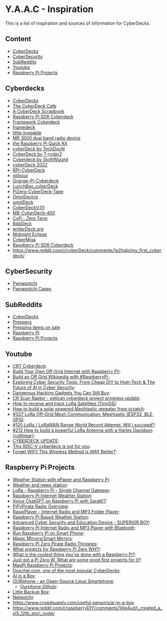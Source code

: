 <!-- ======================================== inspiration.md Start ======================================== -->


<!-- ------------------------------ Intro Start ------------------------------ -->

# Y.A.A.C - Inspiration

This is a list of inspiration and sources of information for CyberDecks.

<!-- ------------------------------ Intro End ------------------------------ -->


<!-- ------------------------------ Overview Start ------------------------------ -->

## Content

- [CyberDecks](#CyberDecks)
- [CyberSecurity](#CyberSecurity)
- [SubReddits](#SubReddits)
- [Youtube](#Youtube)
- [Raspberry Pi Projects](#Raspberry-Pi-Projects)

<!-- ------------------------------ Overview Start ------------------------------ -->


<!-- ------------------------------ Inspiration Start ------------------------------ -->

<!-- ++++++++++++++++++++ Cyberdecks Start ++++++++++++++++++++ -->

## Cyberdecks
- [CyberDecks](https://www.reddit.com/r/cyberDeck/)
- [The CyberDeck Cafe](https://cyberdeck.cafe/)
- [A CyberDeck Scrapbook](https://scrapbox.io/CYBERDECK/)
- [Raspberry Pi SDR Cyberdeck](https://hackaday.io/project/174301-raspberry-pi-sdr-cyberdeck)
- [Framework Cyberdeck](https://github.com/BenMakesEverything/cyberdeck)
- [framedeck](https://github.com/brickbots/framedeck)
- [little-luggable](https://github.com/jbmorley/little-luggable)
- [MR 3000 dual band radio device](https://parallax_punch.artstation.com/projects/XL6eL)
- [the Raspberry Pi Quick Kit](https://www.doscher.com/the-raspberry-pi-quick-kit/)
- [cyberDeck by TechDocN](https://github.com/TechDocN/cyberDeck)
- [CyberDeck by T-ryder2](https://github.com/T-ryder2/CyberDeck)
- [Cyberdeck by SlothWizard](https://github.com/Sloth-Wizard/CyberDeck)
- [cyberDeck 2022](https://github.com/wdbm/cyberDeck_2022)
- [RPI-CyberDeck](https://github.com/JFisch25200/RPI-CyberDeck)
- [oldsoul](https://github.com/rconjoe/oldsoul)
- [Orange-Pi-Cyberdeck](https://github.com/Skitz67/Orange-Pi-Cyberdeck)
- [LunchBox_cyberDeck](https://github.com/AndresBorray/LunchBox_cyberDeck)
- [PiZero-CyberDeck-Tape](https://github.com/krum04/PiZero-CyberDeck-Tape)
- [OmniDevice](https://github.com/spacecadet85/CyberDeck--OmniDevice)
- [smolDeck](https://github.com/cjdaly/smolDeck)
- [CyberDeckV.01](https://github.com/ailynux/CyberDeckV.01)
- [M8-CyberDeck-400](https://github.com/Omodaka9375/M8-CyberDeck-400)
- [CyPi : Zero Term](https://github.com/Infer4Y/CyPi-Zero-Term)
- [BöbDeck](https://github.com/BobGaemes/BobDeck)
- [writerDeck.org](https://github.com/brsloan/writerDeck)
- [Midnight Eclipse](https://github.com/paradoxzss/Project-Midnight-Eclipse)
- [CyberMiga](https://github.com/SquishVic/CyberMiga)
- [Raspberry Pi SDR Cyberdeck](https://hackaday.io/project/174301-raspberry-pi-sdr-cyberdeck)
- https://www.reddit.com/r/cyberDeck/comments/1e2habi/my_first_cyberdeck/

<!-- ++++++++++++++++++++ Cyberdecks End ++++++++++++++++++++ -->

<!-- ++++++++++++++++++++ CyberSecurity Start ++++++++++++++++++++ -->

## CyberSecurity
- [Pwnagotchi](https://pwnagotchi.ai/)
- [Pwnagotchi Cases](https://pwnagotchi.org/3d-printable-cases/index.html)

<!-- ++++++++++++++++++++ CyberSecurity End ++++++++++++++++++++ -->

<!-- ++++++++++++++++++++ SubReddits Start ++++++++++++++++++++ -->

## SubReddits
- [CyberDecks](http://www.reddit.com/r/cyberdeck/)
- [Preppers](https://www.reddit.com/r/preppers/)
- [Prepping items on sale](https://www.reddit.com/r/preppersales/)
- [Raspberry Pi](https://www.reddit.com/r/raspberry_pi/)
- [Raspberry Pi Projects](https://www.reddit.com/r/RASPBERRY_PI_PROJECTS/)


<!-- ++++++++++++++++++++ SubReddits End ++++++++++++++++++++ -->

<!-- ++++++++++++++++++++ Youtube Start ++++++++++++++++++++ -->

## Youtube
- [CRT Cyberdeck](https://www.youtube.com/watch?v=Ty9pPNabPpQ): 
- [Build Your Own Off-Grid Internet with Raspberry Pi!](https://www.youtube.com/watch?v=Hp4hLpDFVyg): 
- [Build an Off Grid Wikipedia with #RaspberryPi ](https://www.youtube.com/watch?v=R63x2TXm0s8): 
- [Exploring Cyber Security Tools: From Cheap DIY to High-Tech & The Future of AI in Cyber Security](https://www.youtube.com/watch?v=6W-mYWzxx7Q): 
- [Dangerous Hacking Gadgets You Can Still Buy](https://www.youtube.com/watch?v=psTvjWSmpSE): 
- [CR Scan Raptor - pelican cyberdeck project progress update](https://www.youtube.com/watch?v=OgbbHiv4bus): 
- [How to receive and track LoRa Satellites (TinyGS)](https://www.youtube.com/watch?v=ltJQjqm5bKA): 
- [How to build a solar powered Meshtastic repeater from scratch](https://www.youtube.com/watch?v=8onU3Ov0qZw): 
- [#337 LoRa Off-Grid Mesh Communication: Meshtastic (ESP32, BLE, GPS)](https://www.youtube.com/watch?v=TY6m6fS8bxU): 
- [#120 LoRa / LoRaWAN Range World Record Attempt. Will I succeed?](https://www.youtube.com/watch?v=adhWIo-7gr4): 
- [#212 How to build a powerful LoRa Antenna with a Harley Davidson (collinear)](https://www.youtube.com/watch?v=lVD-dnYLv-U): 
- [CYBERDECK UPDATE](https://www.youtube.com/watch?v=VgqxieHGNsU): 
- [This RISC-V cyberdeck is not for you](https://www.youtube.com/watch?v=8qDGV6LTOnk): 
- [Forget WiFi! This Wireless Method is WAY Better?](https://www.youtube.com/watch?v=sLW_r0OVyok): 

<!-- ++++++++++++++++++++ Youtube End ++++++++++++++++++++ -->

<!-- ++++++++++++++++++++ RPiProjects Start ++++++++++++++++++++ -->

## Raspberry Pi Projects
- [Weather Station with ePaper and Raspberry Pi](https://www.hackster.io/sridhar-rajagopal/weather-station-with-epaper-and-raspberry-pi-c26a70): 
- [Weather and news station](https://www.hackster.io/aerodynamics/weather-and-news-station-e-paper-and-raspberry-pi-a19fa3): 
- [LoRa - Raspberry Pi - Single Channel Gateway](https://www.hackster.io/ChrisSamuelson/lora-raspberry-pi-single-channel-gateway-cheap-d57d36): 
- [Raspberry Pi Internet Weather Station](https://www.hackster.io/4DMakers/raspberry-pi-internet-weather-station-f960c4): 
- [Voice ChatGPT on Raspberry Pi with SaraKIT](https://www.hackster.io/sarakit/voice-chatgpt-on-raspberry-pi-with-sarakit-c58ff7): 
- [PiPyPirate Radio Overview](https://learn.adafruit.com/pipypirate-radio/overview): 
- [RaspiPlayer - Internet Radio and MP3 Folder Player](https://www.hackster.io/Granpino/raspiplayer-internet-radio-and-mp3-folder-player-3ddfdf): 
- [Raspberry Pi Based Weather Station](https://www.hackster.io/hartmut-wendt/raspberry-pi-based-weather-station-a9a7dd): 
- [Advanced Cyber Security and Education Device - SUPERIOR BOY](https://www.hackster.io/superior-tech/advanced-cyber-security-and-education-device-superior-boy-133905): 
- [Raspberry Pi Internet Radio and MP3 Player with Bluetooth](https://www.hackster.io/Granpino/raspberry-pi-internet-radio-and-mp3-player-with-bluetooth-1aa591): 
- [Run Raspberry Pi on Smart Phone](https://www.hackster.io/theonlystephensimon/run-raspberry-pi-on-smart-phone-31b414): 
- [Magic Mirrors/Smart Mirrors](https://magicmirror.builders/): 
- [Raspberry Pi Zero Pirate Radio Throwies](https://makezine.com/projects/pirate-radio-throwies/): 
- [What projects for Raspberry Pi Zero WH?!](https://www.reddit.com/r/RASPBERRY_PI_PROJECTS/comments/14405pn/what_projects_for_raspberry_pi_zero_wh/): 
- [What is the coolest thing you've done with a Raspberry Pi?](https://www.quora.com/What-is-the-coolest-thing-youve-done-with-a-Raspberry-Pi): 
- [Just got a Pi Zero W. What are some good first projects for it?](https://www.reddit.com/r/RASPBERRY_PI_PROJECTS/comments/16b5t44/just_got_a_pi_zero_w_what_are_some_good_first/): 
- [MagPi Raspberry Pi Projects](https://magpi.raspberrypi.com/books/projects-1/pdf/download): 
- [Doscher.com, one of the most popular CyberDecks](https://www.doscher.com/): 
- [AI in a Box](https://github.com/usefulsensors/ai_in_a_box):
- [OURphone - an Open-Source Linux Smartphone](https://www.instructables.com/OURphone-an-Open-Source-Linux-Smartphone/):
  - [Ourphone Github](https://github.com/evanman83/OURS-project/):
- [Little Backup Box](https://github.com/outdoorbits/little-backup-box):
- [Netgotchi](https://github.com/MXZZ/Netgotchi/):
- https://www.crowdsupply.com/useful-sensors/ai-in-a-box
- https://www.reddit.com/r/raspberryDIY/comments/1dje4ud/i_created_a_pi5_12tb_storj_node/

<!-- ++++++++++++++++++++ RPiProjects End ++++++++++++++++++++ -->

<!-- ------------------------------ Inspiration Start ------------------------------ -->


<!-- ------------------------------ Outro Start ------------------------------ -->

<!-- ------------------------------ Outro End ------------------------------ -->


<!-- ======================================== inspiration.md End ======================================== -->
